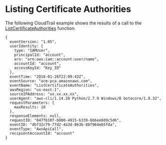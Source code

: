 # Listing Certificate Authorities<a name="CT-ListCAs"></a>

The following CloudTrail example shows the results of a call to the [ListCertificateAuthorities](https://docs.aws.amazon.com/acm-pca/latest/APIReference/API_ListCertificateAuthorities.html) function\.

```
{
  eventVersion: "1.05",
  userIdentity: {
    type: "IAMUser",
    principalId: "account",
    arn: "arn:aws:iam::account:user/name",
    accountId: "account",
    accessKeyId: "Key_ID"
  },
  eventTime: "2018-01-26T22:09:43Z",
  eventSource: "acm-pca.amazonaws.com",
  eventName: "ListCertificateAuthorities",
  awsRegion: "us-east-1",
  sourceIPAddress: "xx.xx.xx.xx",
  userAgent: "aws-cli/1.14.28 Python/2.7.9 Windows/8 botocore/1.8.32",
  requestParameters: {
    maxResults: 10
  },
  responseElements: null,
  requestID: "047fb10f-b000-4915-b339-6b6ee8d9c5d6",
  eventID: "dbf32c79-77d2-4a3d-863b-8bf964e65fda",
  eventType: "AwsApiCall",
  recipientAccountId: "account"
}
```